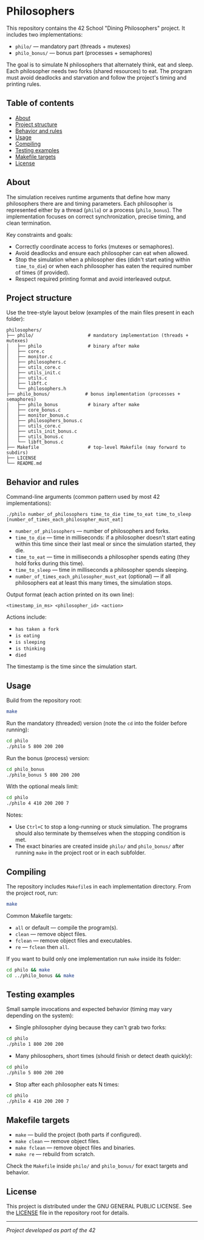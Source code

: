# Philosophers

This repository contains the 42 School "Dining Philosophers" project. It includes two implementations:

- `philo/` — mandatory part (threads + mutexes)
- `philo_bonus/` — bonus part (processes + semaphores)

The goal is to simulate N philosophers that alternately think, eat and sleep. Each philosopher needs two forks (shared resources) to eat. The program must avoid deadlocks and starvation and follow the project's timing and printing rules.

## Table of contents

- [About](#about)
- [Project structure](#project-structure)
- [Behavior and rules](#behavior-and-rules)
- [Usage](#usage)
- [Compiling](#compiling)
- [Testing examples](#testing-examples)
- [Makefile targets](#makefile-targets)
- [License](#license)

## About

The simulation receives runtime arguments that define how many philosophers there are and timing parameters. Each philosopher is represented either by a thread (`philo`) or a process (`philo_bonus`). The implementation focuses on correct synchronization, precise timing, and clean termination.

Key constraints and goals:

- Correctly coordinate access to forks (mutexes or semaphores).
- Avoid deadlocks and ensure each philosopher can eat when allowed.
- Stop the simulation when a philosopher dies (didn't start eating within `time_to_die`) or when each philosopher has eaten the required number of times (if provided).
- Respect required printing format and avoid interleaved output.

## Project structure

Use the tree-style layout below (examples of the main files present in each folder):

```
philosophers/
├── philo/                    # mandatory implementation (threads + mutexes)
│   ├── philo                 # binary after make
│   ├── core.c
│   ├── monitor.c
│   ├── philosophers.c
│   ├── utils_core.c
│   ├── utils_init.c
│   ├── utils.c
│   ├── libft.c
│   └── philosophers.h
├── philo_bonus/             # bonus implementation (processes + semaphores)
│   ├── philo_bonus           # binary after make
│   ├── core_bonus.c
│   ├── monitor_bonus.c
│   ├── philosophers_bonus.c
│   ├── utils_core.c
│   ├── utils_init_bonus.c
│   ├── utils_bonus.c
│   └── libft_bonus.c
├── Makefile                  # top-level Makefile (may forward to subdirs)
├── LICENSE
└── README.md
```

## Behavior and rules

Command-line arguments (common pattern used by most 42 implementations):

```
./philo number_of_philosophers time_to_die time_to_eat time_to_sleep [number_of_times_each_philosopher_must_eat]
```

- `number_of_philosophers` — number of philosophers and forks.
- `time_to_die` — time in milliseconds: if a philosopher doesn't start eating within this time since their last meal or since the simulation started, they die.
- `time_to_eat` — time in milliseconds a philosopher spends eating (they hold forks during this time).
- `time_to_sleep` — time in milliseconds a philosopher spends sleeping.
- `number_of_times_each_philosopher_must_eat` (optional) — if all philosophers eat at least this many times, the simulation stops.

Output format (each action printed on its own line):

```
<timestamp_in_ms> <philosopher_id> <action>
```

Actions include:
- `has taken a fork`
- `is eating`
- `is sleeping`
- `is thinking`
- `died`

The timestamp is the time since the simulation start.

## Usage

Build from the repository root:

```bash
make
```

Run the mandatory (threaded) version (note the `cd` into the folder before running):

```bash
cd philo
./philo 5 800 200 200
```

Run the bonus (process) version:

```bash
cd philo_bonus
./philo_bonus 5 800 200 200
```

With the optional meals limit:

```bash
cd philo
./philo 4 410 200 200 7
```

Notes:

- Use `Ctrl+C` to stop a long-running or stuck simulation. The programs should also terminate by themselves when the stopping condition is met.
- The exact binaries are created inside `philo/` and `philo_bonus/` after running `make` in the project root or in each subfolder.

## Compiling

The repository includes `Makefile`s in each implementation directory. From the project root, run:

```bash
make
```

Common Makefile targets:

- `all` or default — compile the program(s).
- `clean` — remove object files.
- `fclean` — remove object files and executables.
- `re` — `fclean` then `all`.

If you want to build only one implementation run `make` inside its folder:

```bash
cd philo && make
cd ../philo_bonus && make
```

## Testing examples

Small sample invocations and expected behavior (timing may vary depending on the system):

- Single philosopher dying because they can't grab two forks:

```bash
cd philo
./philo 1 800 200 200
```

- Many philosophers, short times (should finish or detect death quickly):

```bash
cd philo
./philo 5 800 200 200
```

- Stop after each philosopher eats N times:

```bash
cd philo
./philo 4 410 200 200 7
```

## Makefile targets

- `make` — build the project (both parts if configured).
- `make clean` — remove object files.
- `make fclean` — remove object files and binaries.
- `make re` — rebuild from scratch.

Check the `Makefile` inside `philo/` and `philo_bonus/` for exact targets and behavior.

## License

This project is distributed under the GNU GENERAL PUBLIC LICENSE. See the [LICENSE](LICENSE) file in the repository root for details.

---

*Project developed as part of the 42*

